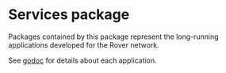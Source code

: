 # Services package

Packages contained by this package represent the long-running applications developed for the Rover network.

See [godoc](https://godoc.org/github.com/rover/go/services) for details about each application.
